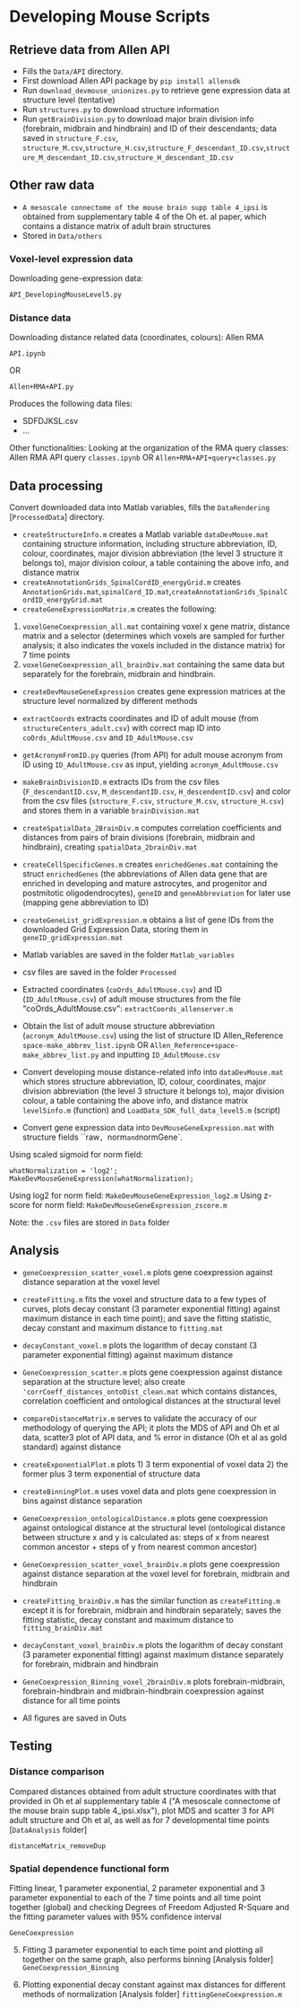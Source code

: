 # Developing Mouse Scripts

## Retrieve data from Allen API
* Fills the `Data/API` directory.
* First download Allen API package by `pip install allensdk`
* Run `download_devmouse_unionizes.py` to retrieve gene expression data at structure level (tentative)
* Run `structures.py` to download structure information
* Run `getBrainDivision.py` to download major brain division info (forebrain, midbrain and hindbrain) and ID of their descendants; data saved in `structure_F.csv`, `structure_M.csv`,`structure_H.csv`,`structure_F_descendant_ID.csv`,`structure_M_descendant_ID.csv`,`structure_H_descendant_ID.csv`

## Other raw data
* `A mesoscale connectome of the mouse brain supp table 4_ipsi` is obtained from supplementary table 4 of the Oh et. al paper, which contains a distance matrix of adult brain structures
* Stored in `Data/others`

### Voxel-level expression data

Downloading gene-expression data:

```python
API_DevelopingMouseLevel5.py
```

### Distance data
Downloading distance related data (coordinates, colours):
Allen RMA
```
API.ipynb
```
OR
```
Allen+RMA+API.py
```

Produces the following data files:
* SDFDJKSL.csv
* ...

Other functionalities:
Looking at the organization of the RMA query classes:
Allen RMA API query `classes.ipynb` OR `Allen+RMA+API+query+classes.py`

## Data processing

Convert downloaded data into Matlab variables, fills the `DataRendering` [`ProcessedData`] directory.
* `createStructureInfo.m` creates a Matlab variable `dataDevMouse.mat` containing structure information, including structure abbreviation, ID, colour, coordinates, major division abbreviation (the level 3 structure it belongs to), major division colour, a table containing the above info, and distance matrix
* `createAnnotationGrids_SpinalCordID_energyGrid.m` creates `AnnotationGrids.mat`,`spinalCord_ID.mat`,`createAnnotationGrids_SpinalCordID_energyGrid.mat`
* `createGeneExpressionMatrix.m` creates the following:
1) `voxelGeneCoexpression_all.mat` containing voxel x gene matrix, distance matrix and a selector (determines which voxels are sampled for further analysis; it also indicates the voxels included in the distance matrix) for 7 time points
2) `voxelGeneCoexpression_all_brainDiv.mat` containing the same data but separately for the forebrain, midbrain and hindbrain.
* `createDevMouseGeneExpression` creates gene expression matrices at the structure level normalized by different methods
* `extractCoords` extracts coordinates and ID of adult mouse (from `structureCenters_adult.csv`) with correct map ID into `coOrds_AdultMouse.csv` and `ID_AdultMouse.csv`
* `getAcronymFromID.py` queries (from API) for adult mouse acronym from ID using `ID_AdultMouse.csv` as input, yielding `acronym_AdultMouse.csv`
* `makeBrainDivisionID.m` extracts IDs from the csv files (`F_descendantID.csv`, `M_descendantID.csv`, `H_descendentID.csv`) and color from the csv files (`structure_F.csv`, `structure_M.csv`, `structure_H.csv`) and stores them in a variable `brainDivision.mat`
* `createSpatialData_2BrainDiv.m` computes correlation coefficients and distances from pairs of brain divisions (forebrain, midbrain and hindbrain), creating `spatialData_2brainDiv.mat`
* `createCellSpecificGenes.m` creates `enrichedGenes.mat` containing the struct `enrichedGenes` (the abbreviations of Allen data gene that are enriched in developing and mature astrocytes, and progenitor and postmitotic oligodendrocytes), `geneID` and `geneAbbreviation` for later use (mapping gene abbreviation to ID) 
* `createGeneList_gridExpression.m` obtains a list of gene IDs from the downloaded Grid Expression Data, storing them in `geneID_gridExpression.mat`

* Matlab variables are saved in the folder `Matlab_variables`
* csv files are saved in the folder `Processed`

* Extracted coordinates (`coOrds_AdultMouse.csv`) and ID (`ID_AdultMouse.csv`) of adult mouse structures from the file "coOrds_AdultMouse.csv": `extractCoords_allenserver.m`
* Obtain the list of adult mouse structure abbreviation (`acronym_AdultMouse.csv`) using the list of structure ID
Allen_Reference `space-make_abbrev_list.ipynb` OR `Allen_Reference+space-make_abbrev_list.py`
and inputting `ID_AdultMouse.csv`
* Convert developing mouse distance-related info into `dataDevMouse.mat` which stores structure abbreviation, ID, colour, coordinates, major division abbreviation (the level 3 structure it belongs to), major division colour, a table containing the above info, and distance matrix
`level5info.m` (function) and `LoadData_SDK_full_data_level5.m` (script)
* Convert gene expression data into `DevMouseGeneExpression.mat` with structure fields ``raw`, `norm` and `normGene`.

Using scaled sigmoid for norm field:
```
whatNormalization = 'log2';
MakeDevMouseGeneExpression(whatNormalization);
```
Using log2 for norm field: `MakeDevMouseGeneExpression_log2.m`
Using z-score for norm field: `MakeDevMouseGeneExpression_zscore.m`

Note: the `.csv` files are stored in `Data` folder

## Analysis
* `geneCoexpression_scatter_voxel.m` plots gene coexpression against distance separation at the voxel level
* `createFitting.m` fits the voxel and structure data to a few types of curves, plots decay constant (3 parameter exponential fitting) against maximum distance in each time point); and save the fitting statistic, decay constant and maximum distance to `fitting.mat`
* `decayConstant_voxel.m` plots the logarithm of decay constant (3 parameter exponential fitting) against maximum distance
* `GeneCoexpression_scatter.m` plots gene coexpression against distance separation at the structure level; also create `'corrCoeff_distances_ontoDist_clean.mat` which contains distances, correlation coefficient and ontological distances at the structural level
* `compareDistanceMatrix.m` serves to validate the accuracy of our methodology of querying the API; it plots the MDS of API and Oh et al data, scatter3 plot of API data, and % error in distance (Oh et al as gold standard) against distance 
* `createExponentialPlot.m` plots 1) 3 term exponential of voxel data 2) the former plus 3 term exponential of structure data
* `createBinningPlot.m` uses voxel data and plots gene coexpression in bins against distance separation
* `GeneCoexpression_ontologicalDistance.m` plots gene coexpression against ontological distance at the structural level (ontological distance between structure x and y is calculated as: steps of x from nearest common ancestor + steps of y from nearest common ancestor)
* `GeneCoexpression_scatter_voxel_brainDiv.m` plots gene coexpression against distance separation at the voxel level for forebrain, midbrain and hindbrain
* `createFitting_brainDiv.m` has the similar function as `createFitting.m` except it is for forebrain, midbrain and hindbrain separately; saves the fitting statistic, decay constant and maximum distance to `fitting_brainDiv.mat`
* `decayConstant_voxel_brainDiv.m`  plots the logarithm of decay constant (3 parameter exponential fitting) against maximum distance separately for forebrain, midbrain and hindbrain 
* `GeneCoexpression_Binning_voxel_2brainDiv.m` plots forebrain-midbrain, forebrain-hindbrain and midbrain-hindbrain coexpression against distance for all time points

* All figures are saved in Outs
## Testing

### Distance comparison
 Compared distances obtained from adult structure coordinates with that provided in Oh et al supplementary table 4 ("A mesoscale connectome of the mouse brain supp table 4_ipsi.xlsx"), plot MDS and scatter 3 for API adult structure and Oh et al, as well as for 7 developmental time points [`DataAnalysis` folder]

```
distanceMatrix_removeDup
```

### Spatial dependence functional form

Fitting linear, 1 parameter exponential, 2 parameter exponential and 3 parameter exponential to each of the 7 time points and all time point together (global) and checking Degrees of Freedom Adjusted R-Square and the fitting parameter values with 95% confidence interval
```
GeneCoexpression
```

5. Fitting 3 parameter exponential to each time point and plotting all together on the same graph, also performs binning [Analysis folder]
`GeneCoexpression_Binning`

6. Plotting exponential decay constant against max distances for different methods of normalization [Analysis folder]
`fittingGeneCoexpression.m`
